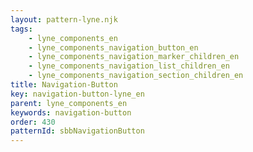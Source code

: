 ```yaml
---
layout: pattern-lyne.njk
tags: 
    - lyne_components_en
    - lyne_components_navigation_button_en
    - lyne_components_navigation_marker_children_en
    - lyne_components_navigation_list_children_en
    - lyne_components_navigation_section_children_en
title: Navigation-Button
key: navigation-button-lyne_en
parent: lyne_components_en
keywords: navigation-button
order: 430
patternId: sbbNavigationButton
---
```

